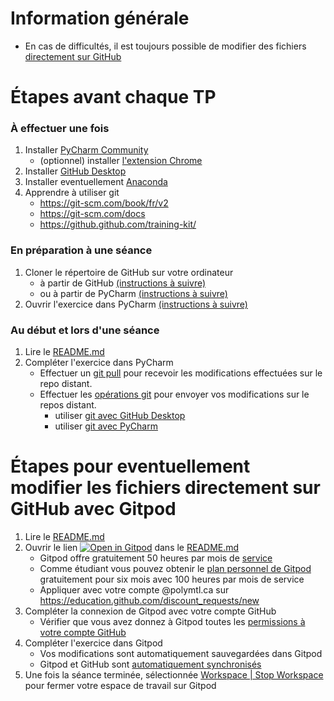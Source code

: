 # Information générale
* En cas de difficultés, il est toujours possible de modifier des fichiers [directement sur GitHub](https://docs.github.com/en/github/managing-files-in-a-repository/editing-files-in-your-repository)

# Étapes avant chaque TP
### À effectuer une fois
1. Installer [PyCharm Community](https://www.jetbrains.com/pycharm/download/)
   * (optionnel) installer [l'extension Chrome](https://chrome.google.com/webstore/detail/jetbrains-toolbox-extensi/offnedcbhjldheanlbojaefbfbllddna?)
2. Installer [GitHub Desktop](https://desktop.github.com/)
3. Installer eventuellement [Anaconda](https://www.anaconda.com/products/individual)
4. Apprendre à utiliser git
    * https://git-scm.com/book/fr/v2
    * https://git-scm.com/docs
    * https://github.github.com/training-kit/
### En préparation à une séance
1. Cloner le répertoire de GitHub sur votre ordinateur
    * à partir de GitHub [(instructions à suivre)](https://docs.github.com/en/github/creating-cloning-and-archiving-repositories/cloning-a-repository) 
    * ou à partir de PyCharm [(instructions à suivre)](https://www.jetbrains.com/help/pycharm/opening-your-project-for-the-first-time.html#git)
2. Ouvrir l'exercice dans PyCharm [(instructions à suivre)](https://www.jetbrains.com/help/pycharm/importing-project-from-existing-source-code.html#existing-sources)
 
### Au début et lors d'une séance
1. Lire le [README.md](README.md)
2. Compléter l'exercice dans PyCharm
    * Effectuer un [git pull](https://git-scm.com/docs/git-pull/)
      pour recevoir les modifications effectuées sur le repo distant.
    * Effectuer les [opérations git](https://git-scm.com/docs)
      pour envoyer vos modifications sur le repos distant.
      * utiliser [git avec GitHub Desktop](https://docs.github.com/en/desktop/getting-started-with-github-desktop/creating-your-first-repository-using-github-desktop#introduction)
      * utiliser [git avec PyCharm](https://www.jetbrains.com/help/pycharm/using-git-integration.html) 
# Étapes pour eventuellement modifier les fichiers directement sur GitHub avec Gitpod
1. Lire le [README.md](README.md)
2. Ouvrir le lien [![Open in Gitpod](https://gitpod.io/button/open-in-gitpod.svg)](README.md) dans le [README.md](README.md)
    * Gitpod offre gratuitement 50 heures par mois de [service](https://www.gitpod.io/pricing/)
    * Comme étudiant vous pouvez obtenir le [plan personnel de Gitpod](https://education.github.com/pack#offers) gratuitement pour six mois avec 100 heures par mois de service
    * Appliquer avec votre compte @polymtl.ca sur <https://education.github.com/discount_requests/new>
3. Compléter la connexion de Gitpod avec votre compte GitHub
   * Vérifier que vous avez donnez à Gitpod toutes les [permissions à votre compte GitHub](https://gitpod.io/access-control/)
4. Compléter l'exercice dans Gitpod
    * Vos modifications sont automatiquement sauvegardées dans Gitpod
    * Gitpod et GitHub sont [automatiquement synchronisés](.gitpod.yml#L6)
5. Une fois la séance terminée, sélectionnée [Workspace | Stop Workspace](https://www.gitpod.io/docs/life-of-workspace/#timeouts)
pour fermer votre espace de travail sur Gitpod

